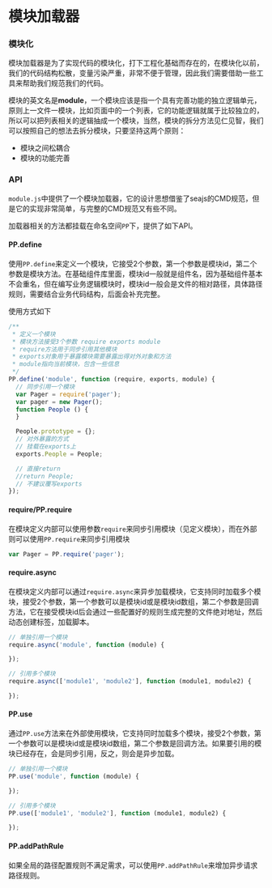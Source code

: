# 模块加载器

### 模块化

模块加载器是为了实现代码的模块化，打下工程化基础而存在的，在模块化以前，我们的代码结构松散，变量污染严重，非常不便于管理，因此我们需要借助一些工具来帮助我们规范我们的代码。

模块的英文名是**module**，一个模块应该是指一个具有完善功能的独立逻辑单元，原则上一文件一模块，比如页面中的一个列表，它的功能逻辑就属于比较独立的，所以可以把列表相关的逻辑抽成一个模块，当然，模块的拆分方法见仁见智，我们可以按照自己的想法去拆分模块，只要坚持这两个原则：

* 模块之间松耦合
* 模块的功能完善

### API

``module.js``中提供了一个模块加载器，它的设计思想借鉴了seajs的CMD规范，但是它的实现非常简单，与完整的CMD规范又有些不同。

加载器相关的方法都挂载在命名空间``PP``下，提供了如下API。

#### PP.define

使用``PP.define``来定义一个模块，它接受2个参数，第一个参数是模块id，第二个参数是模块方法。在基础组件库里面，模块id一般就是组件名，因为基础组件基本不会重名，但在编写业务逻辑模块时，模块id一般会是文件的相对路径，具体路径规则，需要结合业务代码结构，后面会补充完整。

使用方式如下

```javascript
/** 
 * 定义一个模块
 * 模块方法接受3个参数 require exports module
 * require方法用于同步引用其他模块
 * exports对象用于暴露模块需要暴露出得对外对象和方法
 * module指向当前模块，包含一些信息
 */
PP.define('module', function (require, exports, module) {
  // 同步引用一个模块
  var Pager = require('pager');
  var pager = new Pager();
  function People () {
  }

  People.prototype = {};
  // 对外暴露的方式
  // 挂载在exports上
  exports.People = People;

  // 直接return
  //return People;
  // 不建议覆写exports
});

```

#### require/PP.require

在模块定义内部可以使用参数``require``来同步引用模块（见定义模块），而在外部则可以使用``PP.require``来同步引用模块

```javascript
var Pager = PP.require('pager');
```

#### require.async

在模块定义内部可以通过``require.async``来异步加载模块，它支持同时加载多个模块，接受2个参数，第一个参数可以是模块id或是模块id数组，第二个参数是回调方法，它在接受模块id后会通过一些配置好的规则生成完整的文件绝对地址，然后动态创建标签，加载脚本。

```javascript
// 单独引用一个模块
require.async('module', function (module) {

});

// 引用多个模块
require.async(['module1', 'module2'], function (module1, module2) {

});
```

#### PP.use

通过``PP.use``方法来在外部使用模块，它支持同时加载多个模块，接受2个参数，第一个参数可以是模块id或是模块id数组，第二个参数是回调方法。如果要引用的模块已经存在，会是同步引用，反之，则会是异步加载。

```javascript
// 单独引用一个模块
PP.use('module', function (module) {

});

// 引用多个模块
PP.use(['module1', 'module2'], function (module1, module2) {

});
```

#### PP.addPathRule

如果全局的路径配置规则不满足需求，可以使用``PP.addPathRule``来增加异步请求路径规则。